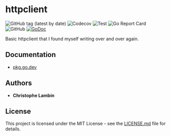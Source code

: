 # httpclient
![GitHub tag (latest by date)](https://img.shields.io/github/v/tag/clambin/httpclient?color=green&label=Release&style=plastic)
![Codecov](https://img.shields.io/codecov/c/gh/clambin/httpclient?style=plastic)
![Test](https://github.com/clambin/httpclient/workflows/Test/badge.svg)
![Go Report Card](https://goreportcard.com/badge/github.com/clambin/httpclient)
![GitHub](https://img.shields.io/github/license/clambin/httpclient?style=plastic)
[![GoDoc](https://pkg.go.dev/badge/github.com/clambin/httpclient?utm_source=godoc)](http://pkg.go.dev/github.com/clambin/httpclient)

Basic httpclient that I found myself writing over and over again.

## Documentation
* [pkg.go.dev](https://pkg.go.dev/github.com/clambin/httpclient)

## Authors

* **Christophe Lambin**

## License

This project is licensed under the MIT License - see the [LICENSE.md](LICENSE.md) file for details.
